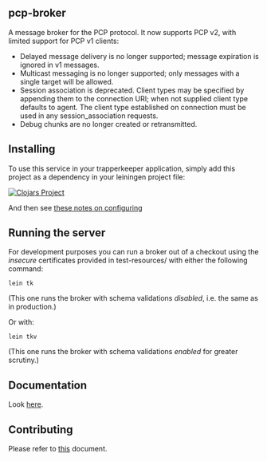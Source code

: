 ## pcp-broker

A message broker for the PCP protocol. It now supports PCP v2, with
limited support for PCP v1 clients:

* Delayed message delivery is no longer supported; message expiration is ignored in v1 messages.
* Multicast messaging is no longer supported; only messages with a single target will be allowed.
* Session association is deprecated. Client types may be specified by appending them to the
  connection URI; when not supplied client type defaults to agent. The client type established
  on connection must be used in any session_association requests.
* Debug chunks are no longer created or retransmitted.

## Installing

To use this service in your trapperkeeper application, simply add this
project as a dependency in your leiningen project file:

[![Clojars Project](http://clojars.org/puppetlabs/pcp-broker/latest-version.svg)](http://clojars.org/puppetlabs/pcp-broker)

And then see [these notes on configuring](doc/configuration.md)

## Running the server

For development purposes you can run a broker out of a checkout using
the *insecure* certificates provided in test-resources/ with either
the following command:

    lein tk

(This one runs the broker with schema validations _disabled_, i.e. the
same as in production.)

Or with:

    lein tkv

(This one runs the broker with schema validations _enabled_ for greater
scrutiny.)

## Documentation

Look [here](doc/).

## Contributing

Please refer to [this][contributing] document.

[contributing]: CONTRIBUTING.md
